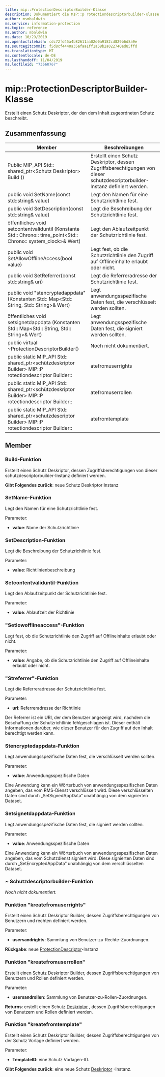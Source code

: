 ```yaml
---
title: mip::ProtectionDescriptorBuilder-Klasse
description: Dokumentiert die MIP::p rotectiondescriptorbuilder-Klasse des MIP-SDKs (Microsoft Information Protection).
author: msmbaldwin
ms.service: information-protection
ms.topic: reference
ms.author: mbaldwin
ms.date: 10/29/2019
ms.openlocfilehash: cdc72fd45a4b82611aa02d0a9182cd829b6d8a9e
ms.sourcegitcommit: f5d8cf4440a35afaa1ff1a58b2a022740ed85ffd
ms.translationtype: MT
ms.contentlocale: de-DE
ms.lasthandoff: 11/04/2019
ms.locfileid: "73560767"
---
```

# <a name="class-mipprotectiondescriptorbuilder"></a>mip::ProtectionDescriptorBuilder-Klasse 
Erstellt einen Schutz Deskriptor, der den dem Inhalt zugeordneten Schutz beschreibt.
  
## <a name="summary"></a>Zusammenfassung
 Member                        | Beschreibungen                                
--------------------------------|---------------------------------------------
Public MIP_API Std:: shared_ptr\<Schutz Deskriptor\> Build ()  |  Erstellt einen Schutz Deskriptor, dessen Zugriffsberechtigungen von dieser schutzdescriptorbuilder-Instanz definiert werden.
public void SetName(const std::string& value)  |  Legt den Namen für eine Schutzrichtlinie fest.
public void SetDescription(const std::string& value)  |  Legt die Beschreibung der Schutzrichtlinie fest.
öffentliches void setcontentvaliduntil (Konstante Std:: Chrono:: time_point\<Std:: Chrono:: system_clock\>& Wert)  |  Legt den Ablaufzeitpunkt der Schutzrichtlinie fest.
public void SetAllowOfflineAccess(bool value)  |  Legt fest, ob die Schutzrichtlinie den Zugriff auf Offlineinhalte erlaubt oder nicht.
public void SetReferrer(const std::string& uri)  |  Legt die Referreradresse der Schutzrichtlinie fest.
public void "stencryptedappdata" (Konstanten Std:: Map\<Std:: String, Std:: String\>& Wert)  |  Legt anwendungsspezifische Daten fest, die verschlüsselt werden sollten.
öffentliches void setsignetdappdata (Konstanten Std:: Map\<Std:: String, Std:: String\>& Wert)  |  Legt anwendungsspezifische Daten fest, die signiert werden sollten.
public virtual ~ProtectionDescriptorBuilder()  | Noch nicht dokumentiert.
public static MIP_API Std:: shared_ptr&lt;schützdeskriptor Builder&gt; MIP::P rotectiondescriptor Builder:: | atefromuserrights | Erstellt einen Schutz Deskriptor Builder, dessen Zugriffsberechtigungen von Benutzern und rechten definiert werden.
public static MIP_API Std:: shared_ptr&lt;schützdeskriptor Builder&gt; MIP::P rotectiondescriptor Builder:: | atefromuserrollen | Erstellt einen Schutz Deskriptor Builder, dessen Zugriffsberechtigungen von Benutzern und Rollen definiert werden.
public static MIP_API Std:: shared_ptr&lt;schutzdescriptor Builder&gt; MIP::P rotectiondescriptor Builder:: | atefromtemplate | Erstellt einen Schutz Deskriptor Builder, dessen Zugriffsberechtigungen von der Schutz Vorlage definiert werden. 

## <a name="members"></a>Member
  
### <a name="build-function"></a>Build-Funktion
Erstellt einen Schutz Deskriptor, dessen Zugriffsberechtigungen von dieser schutzdescriptorbuilder-Instanz definiert werden.

  
**Gibt Folgendes zurück**: neue Schutz Deskriptor Instanz
  
### <a name="setname-function"></a>SetName-Funktion
Legt den Namen für eine Schutzrichtlinie fest.

Parameter:  
* **value**: Name der Schutzrichtlinie


  
### <a name="setdescription-function"></a>SetDescription-Funktion
Legt die Beschreibung der Schutzrichtlinie fest.

Parameter:  
* **value**: Richtlinienbeschreibung


  
### <a name="setcontentvaliduntil-function"></a>Setcontentvaliduntil-Funktion
Legt den Ablaufzeitpunkt der Schutzrichtlinie fest.

Parameter:  
* **value**: Ablaufzeit der Richtlinie


  
### <a name="setallowofflineaccess-function"></a>"Setlowofflineaccess"-Funktion
Legt fest, ob die Schutzrichtlinie den Zugriff auf Offlineinhalte erlaubt oder nicht.

Parameter:  
* **value**: Angabe, ob die Schutzrichtlinie den Zugriff auf Offlineinhalte erlaubt oder nicht.


  
### <a name="setreferrer-function"></a>"Streferrer"-Funktion
Legt die Referreradresse der Schutzrichtlinie fest.

Parameter:  
* **uri**: Referreradresse der Richtlinie


Der Referrer ist ein URI, der dem Benutzer angezeigt wird, nachdem die Beschaffung der Schutzrichtlinie fehlgeschlagen ist. Dieser enthält Informationen darüber, wie dieser Benutzer für den Zugriff auf den Inhalt berechtigt werden kann.
  
### <a name="setencryptedappdata-function"></a>Stencryptedappdata-Funktion
Legt anwendungsspezifische Daten fest, die verschlüsselt werden sollten.

Parameter:  
* **value**: Anwendungsspezifische Daten


Eine Anwendung kann ein Wörterbuch von anwendungsspezifischen Daten angeben, das vom RMS-Dienst verschlüsselt wird. Diese verschlüsselten Daten sind durch „SetSignedAppData“ unabhängig von dem signierten Dataset.
  
### <a name="setsignedappdata-function"></a>Setsignetdappdata-Funktion
Legt anwendungsspezifische Daten fest, die signiert werden sollten.

Parameter:  
* **value**: Anwendungsspezifische Daten


Eine Anwendung kann ein Wörterbuch von anwendungsspezifischen Daten angeben, das vom Schutzdienst signiert wird. Diese signierten Daten sind durch „SetEncryptedAppData“ unabhängig von dem verschlüsselten Dataset.
  
### <a name="protectiondescriptorbuilder-function"></a>~ Schutzdescriptorbuilder-Funktion
_Noch nicht dokumentiert._

### <a name="createfromuserrights-function"></a>Funktion "kreatefromuserrights"
Erstellt einen Schutz Deskriptor Builder, dessen Zugriffsberechtigungen von Benutzern und rechten definiert werden.

Parameter:
* **usersandrights**: Sammlung von Benutzer-zu-Rechte-Zuordnungen.

**Rückgabe**: neue [ProtectionDescriptor](class_mip_protectiondescriptor.md)-Instanz 

### <a name="createfromuserroles-function"></a>Funktion "kreatefromuserrollen"
Erstellt einen Schutz Deskriptor Builder, dessen Zugriffsberechtigungen von Benutzern und Rollen definiert werden.

Parameter:
* **usersandrollen**: Sammlung von Benutzer-zu-Rollen-Zuordnungen.

**Returns**: erstellt einen Schutz [Deskriptor](class_mip_protectiondescriptor.md) , dessen Zugriffsberechtigungen von Benutzern und Rollen definiert werden.

### <a name="createfromtemplate-function"></a>Funktion "kreatefromtemplate"
Erstellt einen Schutz Deskriptor Builder, dessen Zugriffsberechtigungen von der Schutz Vorlage definiert werden. 

Parameter:
* **TemplateID**: eine Schutz Vorlagen-ID.

**Gibt Folgendes zurück**: eine neue Schutz [Deskriptor](class_mip_protectiondescriptor.md) -Instanz.